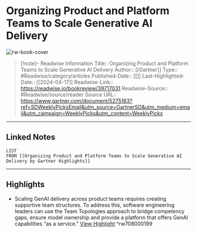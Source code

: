 # Organizing Product and Platform Teams to Scale Generative AI Delivery

![rw-book-cover](https://readwise-assets.s3.amazonaws.com/static/images/article2.74d541386bbf.png)
<br>
>[!note]- Readwise Information
>Title:: Organizing Product and Platform Teams to Scale Generative AI Delivery
>Author:: [[Gartner]]
>Type:: #Readwise/category/articles
>Published-Date:: [[]]
>Last-Highlighted-Date:: [[2024-04-17]]
>Readwise-Link:: https://readwise.io/bookreview/39717031
>Readwise-Source:: #Readwise/source/reader
>Source URL:: https://www.gartner.com/document/5275163?ref=SDWeeklyPicksEmail&utm_source=GartnerSD&utm_medium=email&utm_campaign=WeeklyPicks&utm_content=WeeklyPicks
--- 

## Linked Notes
```dataview
LIST
FROM [[Organizing Product and Platform Teams to Scale Generative AI Delivery by Gartner Highlights]]
```

---

## Highlights
- Scaling GenAI delivery across product teams requires creating supportive team structures. To address this, software engineering leaders can use the Team Topologies approach to bridge competency gaps, ensure model ownership and provide a platform that offers GenAI capabilities “as a service.” [View Highlight](https://readwise.io/open/708000199) ^rw708000199
